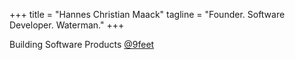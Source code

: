 +++
title = "Hannes Christian Maack"
tagline = "Founder. Software Developer. Waterman."
+++

Building Software Products [@9feet](https://www.9feet.io)
